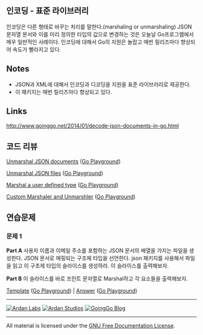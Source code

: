 ## 인코딩 - 표준 라이브러리

인코딩은 다른 형태로 바꾸는 처리를 말한다.(marshaling or unmarshaling) JSON 문자열 문서와 이를 미리 정의한 타입의 값으로 변경하는 것은 오늘날 Go프로그램에서 매우 일반적인 사례이다. 인코딩에 대해서 Go의 지원은 놀랍고 매번 릴리즈마다 향상되어 속도가 빨라지고 있다. 

## Notes

* JSON과 XML에 대해서 인코딩과 디코딩을 지원을 표준 라이브러리로 제공한다.
* 이 패키지는 매번 릴리즈마다 향상되고 있다.

## Links

http://www.goinggo.net/2014/01/decode-json-documents-in-go.html

## 코드 리뷰

[Unmarshal JSON documents](example1/example1.go) ([Go Playground](http://play.golang.org/p/ocxFH62yaw))

[Unmarshal JSON files](example2/example2.go) ([Go Playground](http://play.golang.org/p/IWfOJbmMdL))

[Marshal a user defined type](example3/example3.go) ([Go Playground](http://play.golang.org/p/rLDpqYbnGR))

[Custom Marshaler and Unmarshler](example4/example4.go) ([Go Playground](http://play.golang.org/p/TOYrZJoLei))

## 연습문제

### 문제 1

**Part A** 사용자 이름과 이메일 주소를 포함하는 JSON 문서의 배열을 가지는 파일을 생성한다. JSON 문서로 매핑되는 구조체 타입을 선언한다. json 패키지를 사용해서 파일을 읽고 이 구초제 타입의 슬라이스를 생성하라. 이 슬라이스를 출력해보자.

**Part B** 이 슬라이스를 바로 프린트 문자열로 Marshal하고 각 요소들을 출력해보자.

[Template](exercises/template1/template1.go) ([Go Playground](http://play.golang.org/p/OkIHsVwMQ7)) | 
[Answer](exercises/exercise1/exercise1.go) ([Go Playground](http://play.golang.org/p/Huf8jEDUJO))

___
[![Ardan Labs](../../00-slides/images/ggt_logo.png)](http://www.ardanlabs.com)
[![Ardan Studios](../../00-slides/images/ardan_logo.png)](http://www.ardanstudios.com)
[![GoingGo Blog](../../00-slides/images/ggb_logo.png)](http://www.goinggo.net)
___
All material is licensed under the [GNU Free Documentation License](https://github.com/ArdanStudios/gotraining/blob/master/LICENSE).
